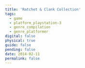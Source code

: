 ```yaml
---
title: 'Ratchet & Clank Collection'
tags:
  - game
  - platform_playstation-3
  - genre_compilation
  - genre_platformer
digital: false
physical: true
guide: false
pending: false
date: 2014-02-11
permalink: false
---
```

